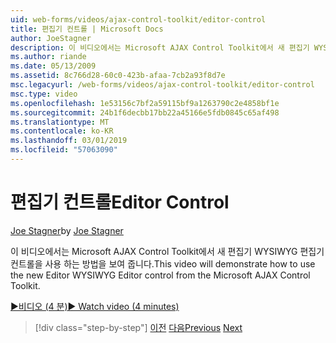 ```yaml
---
uid: web-forms/videos/ajax-control-toolkit/editor-control
title: 편집기 컨트롤 | Microsoft Docs
author: JoeStagner
description: 이 비디오에서는 Microsoft AJAX Control Toolkit에서 새 편집기 WYSIWYG 편집기 컨트롤을 사용 하는 방법을 보여 줍니다.
ms.author: riande
ms.date: 05/13/2009
ms.assetid: 8c766d28-60c0-423b-afaa-7cb2a93f8d7e
msc.legacyurl: /web-forms/videos/ajax-control-toolkit/editor-control
msc.type: video
ms.openlocfilehash: 1e53156c7bf2a59115bf9a1263790c2e4858bf1e
ms.sourcegitcommit: 24b1f6decbb17bb22a45166e5fdb0845c65af498
ms.translationtype: MT
ms.contentlocale: ko-KR
ms.lasthandoff: 03/01/2019
ms.locfileid: "57063090"
---
```

<a name="editor-control"></a><span data-ttu-id="6bfb6-103">편집기 컨트롤</span><span class="sxs-lookup"><span data-stu-id="6bfb6-103">Editor Control</span></span>
====================
<span data-ttu-id="6bfb6-104">[Joe Stagner](https://github.com/JoeStagner)</span><span class="sxs-lookup"><span data-stu-id="6bfb6-104">by [Joe Stagner](https://github.com/JoeStagner)</span></span>

<span data-ttu-id="6bfb6-105">이 비디오에서는 Microsoft AJAX Control Toolkit에서 새 편집기 WYSIWYG 편집기 컨트롤을 사용 하는 방법을 보여 줍니다.</span><span class="sxs-lookup"><span data-stu-id="6bfb6-105">This video will demonstrate how to use the new Editor WYSIWYG Editor control from the Microsoft AJAX Control Toolkit.</span></span>

[<span data-ttu-id="6bfb6-106">&#9654;비디오 (4 분)</span><span class="sxs-lookup"><span data-stu-id="6bfb6-106">&#9654; Watch video (4 minutes)</span></span>](https://channel9.msdn.com/Blogs/ASP-NET-Site-Videos/editor-control)

> [!div class="step-by-step"]
> <span data-ttu-id="6bfb6-107">[이전](combo-box.md)
> [다음](editor-control-custom.md)</span><span class="sxs-lookup"><span data-stu-id="6bfb6-107">[Previous](combo-box.md)
[Next](editor-control-custom.md)</span></span>
